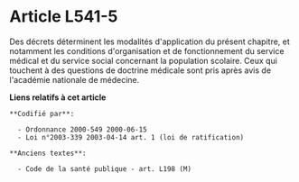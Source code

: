 # Article L541-5

Des décrets déterminent les modalités d'application du présent chapitre, et notamment les conditions d'organisation et de
fonctionnement du service médical et du service social concernant la population scolaire. Ceux qui touchent à des questions
de doctrine médicale sont pris après avis de l'académie nationale de médecine.

**Liens relatifs à cet article**

	**Codifié par**:

	  - Ordonnance 2000-549 2000-06-15
	  - Loi n°2003-339 2003-04-14 art. 1 (loi de ratification)

	**Anciens textes**:

	  - Code de la santé publique - art. L198 (M)
